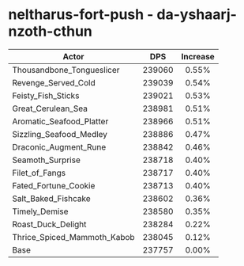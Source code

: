 # neltharus-fort-push - da-yshaarj-nzoth-cthun
| Actor | DPS | Increase |
|---|:---:|:---:|
|Thousandbone_Tongueslicer|239060|0.55%|
|Revenge_Served_Cold|239039|0.54%|
|Feisty_Fish_Sticks|239021|0.53%|
|Great_Cerulean_Sea|238981|0.51%|
|Aromatic_Seafood_Platter|238966|0.51%|
|Sizzling_Seafood_Medley|238886|0.47%|
|Draconic_Augment_Rune|238842|0.46%|
|Seamoth_Surprise|238718|0.40%|
|Filet_of_Fangs|238717|0.40%|
|Fated_Fortune_Cookie|238713|0.40%|
|Salt_Baked_Fishcake|238602|0.36%|
|Timely_Demise|238580|0.35%|
|Roast_Duck_Delight|238284|0.22%|
|Thrice_Spiced_Mammoth_Kabob|238045|0.12%|
|Base|237757|0.00%|
